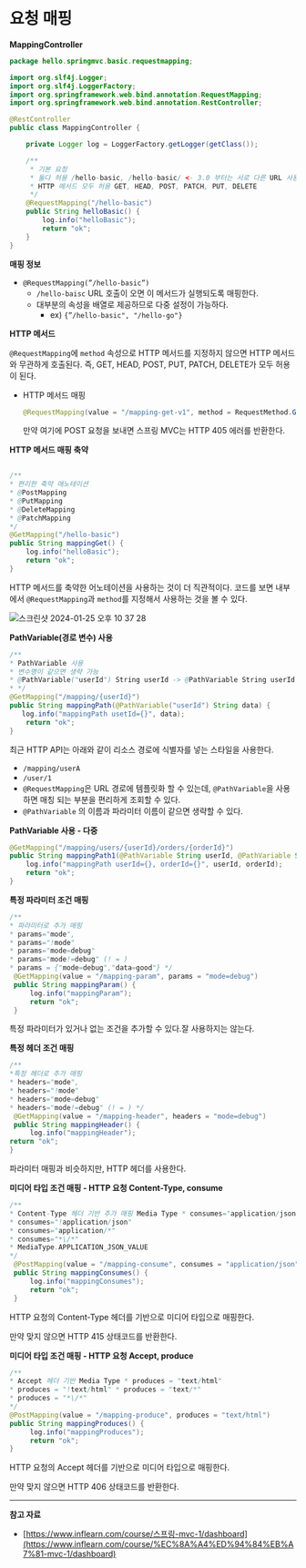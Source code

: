 # 요청 매핑

**MappingController**

```java
package hello.springmvc.basic.requestmapping;

import org.slf4j.Logger;
import org.slf4j.LoggerFactory;
import org.springframework.web.bind.annotation.RequestMapping;
import org.springframework.web.bind.annotation.RestController;

@RestController
public class MappingController {

    private Logger log = LoggerFactory.getLogger(getClass());

    /**
     * 기본 요청
     * 둘다 허용 /hello-basic, /hello-basic/ <- 3.0 부터는 서로 다른 URL 사용
     * HTTP 메서드 모두 허용 GET, HEAD, POST, PATCH, PUT, DELETE
     */
    @RequestMapping("/hello-basic")
    public String helloBasic() {
        log.info("helloBasic");
        return "ok";
    }
}
```

**매핑 정보**

- `@RequestMapping(”/hello-basic”)`
    - `/hello-baisc` URL 호출이 오면 이 메서드가 실행되도록 매핑한다.
    - 대부분의 속성을 배열로 제공하므로 다중 설정이 가능하다.
        - ex) `{”/hello-basic", "/hello-go"}`

**HTTP 메서드**

`@RequestMapping`에 `method` 속성으로 HTTP 메서드를 지정하지 않으면 HTTP 메서드와 무관하게 호출된다. 즉, GET, HEAD, POST, PUT, PATCH, DELETE가 모두 허용이 된다.

- HTTP 메서드 매핑
    
    ```java
    @RequestMapping(value = "/mapping-get-v1", method = RequestMethod.GET)
    ```
    
    만약 여기에 POST 요청을 보내면 스프링 MVC는 HTTP 405 에러를 반환한다.
    

**HTTP 메서드 매핑 축약**

```java
	
/**
* 편리한 축약 애노테이션
* @PostMapping
* @PutMapping
* @DeleteMapping
* @PatchMapping
*/
@GetMapping("/hello-basic")
public String mappingGet() {
    log.info("helloBasic");
    return "ok";
}
```

HTTP 메서드를 축약한 어노테이션을 사용하는 것이 더 직관적이다. 코드를 보면 내부에서 `@RequestMapping`과 `method`를 지정해서 사용하는 것을 볼 수 있다.

![스크린샷 2024-01-25 오후 10 37 28](https://github.com/Heo-y-y/development-blog/assets/112863029/ecd368b9-84cb-47e7-9a6c-fecb7c60e436)

**PathVariable(경로 변수) 사용**

```java
/**
* PathVariable 사용
* 변수명이 같으면 생략 가능
* @PathVariable("userId") String userId -> @PathVariable String userId
* */
@GetMapping("/mapping/{userId}")
public String mappingPath(@PathVariable("userId") String data) {
   log.info("mappingPath usetId={}", data);
    return "ok";
}

```

최근 HTTP API는 아래와 같이 리소스 경로에 식별자를 넣는 스타일을 사용한다.

- `/mapping/userA`
- `/user/1`
- `@RequestMapping`은 URL 경로에 템플릿화 할 수 있는데, `@PathVariable`을 사용하면 매칭 되는 부분을 편리하게 조회할 수 있다.
- `@PathVariable` 의 이름과 파라미터 이름이 같으면 생략할 수 있다.

**PathVariable 사용 - 다중**

```java
@GetMapping("/mapping/users/{userId}/orders/{orderId}")
public String mappingPath1(@PathVariable String userId, @PathVariable String orderId) {
    log.info("mappingPath userId={}, orderId={}", userId, orderId);
    return "ok";
}
```

**특정 파라미터 조건 매핑**

```java
/**
* 파라미터로 추가 매핑
* params="mode",
* params="!mode"
* params="mode=debug"
* params="mode!=debug" (! = )
* params = {"mode=debug","data=good"} */
 @GetMapping(value = "/mapping-param", params = "mode=debug")
 public String mappingParam() {
     log.info("mappingParam");
     return "ok";
 }
```

특정 파라미터가 있거나 없는 조건을 추가할 수 있다.잘 사용하지는 않는다.

**특정 헤더 조건 매핑**

```java
/**
*특정 헤더로 추가 매핑
* headers="mode",
* headers="!mode"
* headers="mode=debug"
* headers="mode!=debug" (! = ) */
 @GetMapping(value = "/mapping-header", headers = "mode=debug")
 public String mappingHeader() {
     log.info("mappingHeader");
return "ok";
}
```

파라미터 매핑과 비슷하지만, HTTP 헤더를 사용한다.

**미디어 타입 조건 매핑 - HTTP 요청 Content-Type, consume**

```java
/**
* Content-Type 헤더 기반 추가 매핑 Media Type * consumes="application/json"
* consumes="!application/json"
* consumes="application/*"
* consumes="*\/*"
* MediaType.APPLICATION_JSON_VALUE
*/
 @PostMapping(value = "/mapping-consume", consumes = "application/json")
 public String mappingConsumes() {
     log.info("mappingConsumes");
     return "ok";
 }
```

HTTP 요청의 Content-Type 헤더를 기반으로 미디어 타입으로 매핑한다.

만약 맞지 않으면 HTTP 415 상태코드를 반환한다.

**미디어 타입 조건 매핑 - HTTP 요청 Accept, produce**

```java
/**
* Accept 헤더 기반 Media Type * produces = "text/html"
* produces = "!text/html" * produces = "text/*"
* produces = "*\/*"
*/
@PostMapping(value = "/mapping-produce", produces = "text/html")
public String mappingProduces() {
     log.info("mappingProduces");
     return "ok";
}
```

HTTP 요청의 Accept 헤더를 기반으로 미디어 타입으로 매핑한다.

만약 맞지 않으면 HTTP 406 상태코드를 반환한다.

---

**참고 자료**

- [https://www.inflearn.com/course/스프링-mvc-1/dashboard](https://www.inflearn.com/course/%EC%8A%A4%ED%94%84%EB%A7%81-mvc-1/dashboard)
